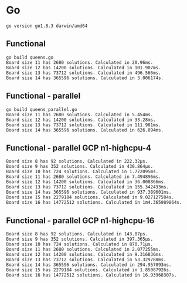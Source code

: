 # Go

    go version go1.8.3 darwin/amd64

## Functional

    go build queens.go
    Board size 11 has 2680 solutions. Calculated in 20.96ms.
    Board size 12 has 14200 solutions. Calculated in 101.907ms.
    Board size 13 has 73712 solutions. Calculated in 496.566ms.
    Board size 14 has 365596 solutions. Calculated in 3.006174s.

## Functional - parallel

    go build queens_parallel.go
    Board size 11 has 2680 solutions. Calculated in 5.454ms.
    Board size 12 has 14200 solutions. Calculated in 33.28ms.
    Board size 13 has 73712 solutions. Calculated in 111.981ms.
    Board size 14 has 365596 solutions. Calculated in 626.894ms.

## Functional - parallel GCP n1-highcpu-4

    Board size 8 has 92 solutions. Calculated in 222.32µs.
    Board size 9 has 352 solutions. Calculated in 430.864µs.
    Board size 10 has 724 solutions. Calculated in 1.772095ms.
    Board size 11 has 2680 solutions. Calculated in 7.494896ms.
    Board size 12 has 14200 solutions. Calculated in 36.008866ms.
    Board size 13 has 73712 solutions. Calculated in 155.342433ms.
    Board size 14 has 365596 solutions. Calculated in 937.389601ms.
    Board size 15 has 2279184 solutions. Calculated in 9.027127584s.
    Board size 16 has 14772512 solutions. Calculated in 1m4.365989864s.

## Functional - parallel GCP n1-highcpu-16

    Board size 8 has 92 solutions. Calculated in 143.87µs.
    Board size 9 has 352 solutions. Calculated in 397.365µs.
    Board size 10 has 724 solutions. Calculated in 870.71µs.
    Board size 11 has 2680 solutions. Calculated in 2.077255ms.
    Board size 12 has 14200 solutions. Calculated in 9.316836ms.
    Board size 13 has 73712 solutions. Calculated in 53.329788ms.
    Board size 14 has 365596 solutions. Calculated in 294.957093ms.
    Board size 15 has 2279184 solutions. Calculated in 1.85087926s.
    Board size 16 has 14772512 solutions. Calculated in 16.93968307s.
